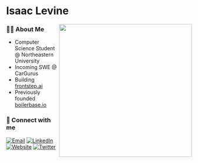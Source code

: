 # Isaac Levine

<img align="right" src="https://github-readme-stats.vercel.app/api/top-langs/?username=isaac-levine&layout=donut&theme=dark&hide_border=true&bg_color=0D1117" width="360" />

### 👨‍💻 About Me
- Computer Science Student @ Northeastern University
- Incoming SWE @ CarGurus
- Building [frontstep.ai](https://frontstep.ai)
- Previously founded [boilerbase.io](https://boilerbase.io)

### 🔗 Connect with me
[![Email](https://img.shields.io/badge/Email-red?style=flat&logo=gmail&logoColor=white)](mailto:isaacmlevine4@gmail.com)
[![LinkedIn](https://img.shields.io/badge/LinkedIn-0077B5?style=flat&logo=linkedin&logoColor=white)](https://www.linkedin.com/in/isaac-levine)
[![Website](https://img.shields.io/badge/Website-4285F4?style=flat&logo=google-chrome&logoColor=white)](https://isaac-levine.com)
[![Twitter](https://img.shields.io/badge/Twitter-1DA1F2?style=flat&logo=twitter&logoColor=white)](https://twitter.com/isaaclvn)
